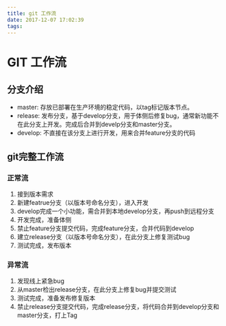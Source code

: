 ```yaml
---
title: git 工作流
date: 2017-12-07 17:02:39
tags:
---
```


# GIT 工作流
## 分支介绍
* master: 存放已部署在生产环境的稳定代码，以tag标记版本节点。
* release: 发布分支，基于develop分支，用于体侧后修复bug，通常新功能不在此分支上开发。完成后合并到develp分支和master分支。
* develop: 不直接在该分支上进行开发，用来合并feature分支的代码

## git完整工作流
### 正常流
1. 接到版本需求
2. 新建featrue分支（以版本号命名分支），进入开发
3. develop完成一个小功能，需合并到本地develop分支，再push到远程分支
4. 开发完成，准备体侧
5. 禁止feature分支提交代码，完成feature分支，合并代码到develop
6. 建立release分支（以版本号命名分支），在此分支上修复测试bug
7. 测试完成，发布版本

### 异常流
1.  发现线上紧急bug
2.  从master检出release分支，在此分支上修复bug并提交测试
3.  测试完成，准备发布修复版本
4.  禁止release分支提交代码，完成release分支，将代码合并到develop分支和master分支，打上Tag

